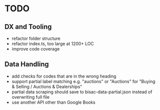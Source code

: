 # TODO

## DX and Tooling

- refactor folder structure
- refactor index.ts, too large at 1200+ LOC
- improve code coverage


## Data Handling

- add checks for codes that are in the wrong heading
- support partial label matching e.g. "auctions" or "Auctions" for "Buying & Selling / Auctions & Dealerships"
- partial data scraping should save to bisac-data-partial.json instead of overwriting full file
- use another API other than Google Books
